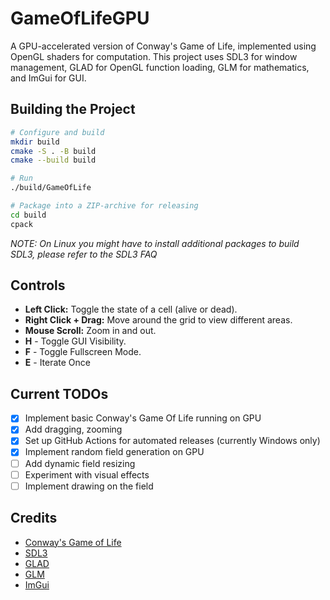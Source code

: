 # GameOfLifeGPU

A GPU-accelerated version of Conway's Game of Life, implemented using OpenGL shaders for computation. This project uses SDL3 for window management, GLAD for OpenGL function loading, GLM for mathematics, and ImGui for GUI.

## Building the Project

```bash
# Configure and build
mkdir build
cmake -S . -B build
cmake --build build

# Run
./build/GameOfLife

# Package into a ZIP-archive for releasing
cd build
cpack
```
*NOTE: On Linux you might have to install additional packages to build SDL3, please refer to the SDL3 FAQ*

## Controls
- **Left Click:** Toggle the state of a cell (alive or dead).
- **Right Click + Drag:** Move around the grid to view different areas.
- **Mouse Scroll:** Zoom in and out.
- **H** - Toggle GUI Visibility.
- **F** - Toggle Fullscreen Mode.
- **E** - Iterate Once

## Current TODOs
- [x] Implement basic Conway's Game Of Life running on GPU
- [x] Add dragging, zooming
- [x] Set up GitHub Actions for automated releases (currently Windows only)
- [x] Implement random field generation on GPU
- [ ] Add dynamic field resizing
- [ ] Experiment with visual effects
- [ ] Implement drawing on the field

## Credits
- [Conway's Game of Life](https://en.wikipedia.org/wiki/Conway%27s_Game_of_Life)
- [SDL3](https://github.com/libsdl-org/SDL)
- [GLAD](https://github.com/Dav1dde/glad)
- [GLM](https://github.com/g-truc/glm)
- [ImGui](https://github.com/ocornut/imgui)